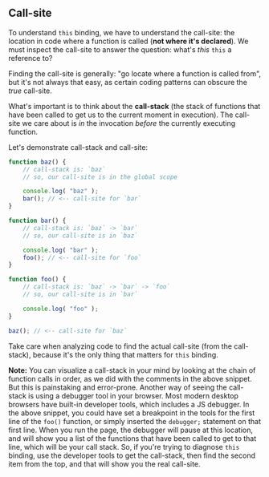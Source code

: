 ## Call-site

To understand `this` binding, we have to understand the call-site: the location in code where a function is called (**not where it's declared**). We must inspect the call-site to answer the question: what's *this* `this` a reference to?

Finding the call-site is generally: "go locate where a function is called from", but it's not always that easy, as certain coding patterns can obscure the *true* call-site.

What's important is to think about the **call-stack** (the stack of functions that have been called to get us to the current moment in execution). The call-site we care about is *in* the invocation *before* the currently executing function.

Let's demonstrate call-stack and call-site:

```js
function baz() {
    // call-stack is: `baz`
    // so, our call-site is in the global scope

    console.log( "baz" );
    bar(); // <-- call-site for `bar`
}

function bar() {
    // call-stack is: `baz` -> `bar`
    // so, our call-site is in `baz`

    console.log( "bar" );
    foo(); // <-- call-site for `foo`
}

function foo() {
    // call-stack is: `baz` -> `bar` -> `foo`
    // so, our call-site is in `bar`

    console.log( "foo" );
}

baz(); // <-- call-site for `baz`
```

Take care when analyzing code to find the actual call-site (from the call-stack), because it's the only thing that matters for `this` binding.

**Note:** You can visualize a call-stack in your mind by looking at the chain of function calls in order, as we did with the comments in the above snippet. But this is painstaking and error-prone. Another way of seeing the call-stack is using a debugger tool in your browser. Most modern desktop browsers have built-in developer tools, which includes a JS debugger. In the above snippet, you could have set a breakpoint in the tools for the first line of the `foo()` function, or simply inserted the `debugger;` statement on that first line. When you run the page, the debugger will pause at this location, and will show you a list of the functions that have been called to get to that line, which will be your call stack. So, if you're trying to diagnose `this` binding, use the developer tools to get the call-stack, then find the second item from the top, and that will show you the real call-site.

